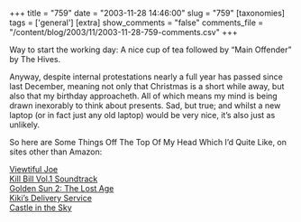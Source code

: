 +++
title = "759"
date = "2003-11-28 14:46:00"
slug = "759"
[taxonomies]
tags = ['general']
[extra]
show_comments = "false"
comments_file = "/content/blog/2003/11/2003-11-28-759-comments.csv"
+++

Way to start the working day: A nice cup of tea followed by “Main Offender” by The Hives.

Anyway, despite internal protestations nearly a full year has passed since last December, meaning not only that Christmas is a short while away, but also that my birthday approacheth. All of which means my mind is being drawn inexorably to think about presents. Sad, but true; and whilst a new laptop (or in fact just any old laptop) would be very nice, it’s also just as unlikely.

So here are Some Things Off The Top Of My Head Which I’d Quite Like, on sites other than Amazon:

[Viewtiful Joe](http://www.mobygames.com/game/sheet/p,14/gameId,10626/)  
[Kill Bill Vol.1 Soundtrack](http://www.musicbrainz.org/showalbum.html?albumid=153780)  
[Golden Sun 2: The Lost Age](http://www.mobygames.com/game/sheet/p,12/gameId,8962/)  
[Kiki’s Delivery Service](http://www.rottentomatoes.com/m/KikisDeliveryService-1079951/)  
[Castle in the Sky](http://www.rottentomatoes.com/m/CastleintheSky-1119957/about.php)
